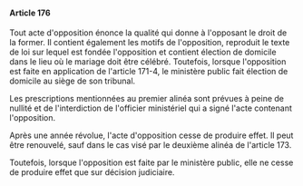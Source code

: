 #### Article 176

Tout acte d'opposition énonce la qualité qui donne à l'opposant le droit de la former. Il contient également les motifs de l'opposition, reproduit le texte de loi sur lequel est fondée l'opposition et contient élection de domicile dans le lieu où le mariage doit être célébré. Toutefois, lorsque l'opposition est faite en application de l'article 171-4, le ministère public fait élection de domicile au siège de son tribunal.

Les prescriptions mentionnées au premier alinéa sont prévues à peine de nullité et de l'interdiction de l'officier ministériel qui a signé l'acte contenant l'opposition.

Après une année révolue, l'acte d'opposition cesse de produire effet. Il peut être renouvelé, sauf dans le cas visé par le deuxième alinéa de l'article 173.

Toutefois, lorsque l'opposition est faite par le ministère public, elle ne cesse de produire effet que sur décision judiciaire.


